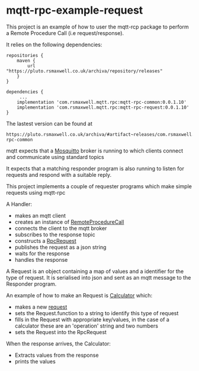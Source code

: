# mqtt-rpc-example-request

This project is an example of how to user the mqtt-rcp package to perform a Remote Procedure Call (i.e request/response).

It relies on the following dependencies:

 
```
repositories {
    maven {
        url "https://pluto.rsmaxwell.co.uk/archiva/repository/releases"
    }
}

dependencies {
     ...
    implementation 'com.rsmaxwell.mqtt.rpc:mqtt-rpc-common:0.0.1.10'
    implementation 'com.rsmaxwell.mqtt.rpc:mqtt-rpc-request:0.0.1.10'
}
```
  
  
  
The lastest version can be found at 

```
https://pluto.rsmaxwell.co.uk/archiva/#artifact~releases/com.rsmaxwell.mqtt.rpc/mqtt-rpc-common
```

mqtt expects that a [Mosquitto](https://mosquitto.org/) broker is running to which clients connect and communicate using standard topics

It expects that a matching responder program is also running to listen for requests and respond with a suitable reply.

This project implements a couple of requester programs which make simple requests using mqtt-rpc



A Handler:

  * makes an mqtt client 
  * creates an instance of [RemoteProcedureCall](https://github.com/rsmaxwell/mqtt-rpc-request/blob/main/src/main/java/com/rsmaxwell/mqtt/rpc/request/RemoteProcedureCall.java)
  * connects the client to the mqtt broker
  * subscribes to the response topic
  * constructs a [RpcRequest ](https://github.com/rsmaxwell/mqtt-rpc-request/blob/main/src/main/java/com/rsmaxwell/mqtt/rpc/request/RpcRequest.java)
  * publishes the request as a json string
  * waits for the response
  * handles the response


A Request is an object containing a map of values and a identifier for the type of request. It is serialised into json and sent as an mqtt message to the Responder program.

An example of how to make an Request is [Calculator](https://github.com/rsmaxwell/mqtt-rpc-example-request/blob/main/src/main/java/com/rsmaxwell/mqtt/rpc/example/request/requests/Calculator.java)
which: 

  * makes a new [request](https://github.com/rsmaxwell/mqtt-rpc-common/blob/main/src/main/java/com/rsmaxwell/mqtt/rpc/common/Request.java)
  * sets the Request.function to a string to identify this type of request
  * fills in the Request with appropriate key/values, in the case of a calculator these are an 'operation' string and two numbers
  * sets the Request into the RpcRequest
  
When the response arrives, the Calculator:

  * Extracts values from the response
  * prints the values 